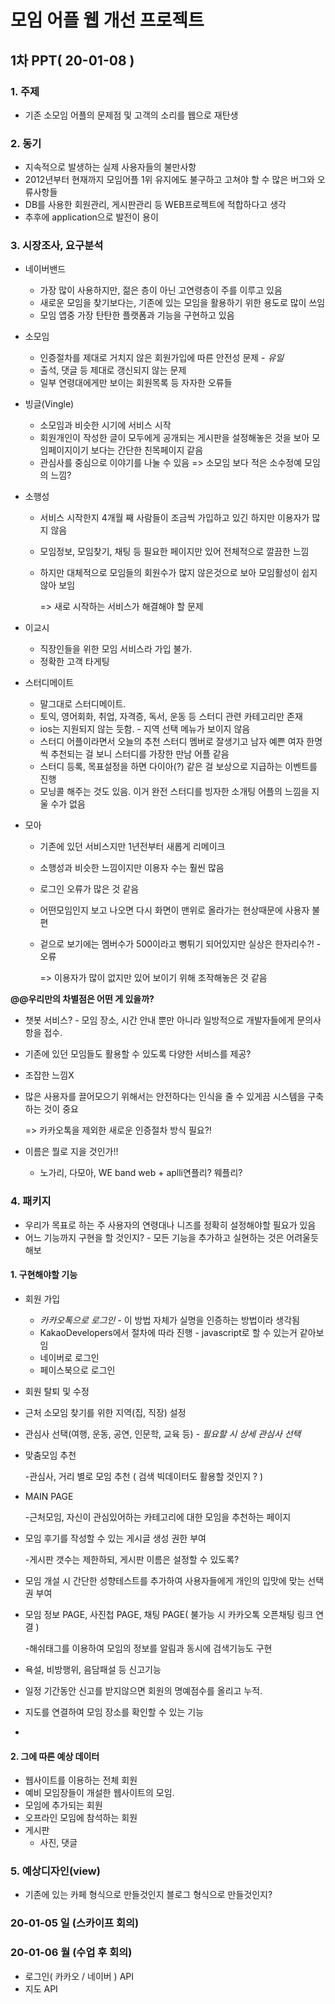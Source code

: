 # 모임 어플 웹 개선 프로젝트

## 1차 PPT( 20-01-08 )

### 1. 주제

* 기존 소모임 어플의 문제점 및 고객의 소리를 웹으로 재탄생

### 2. 동기

* 지속적으로 발생하는 실제 사용자들의 불만사항
* 2012년부터 현재까지 모임어플 1위 유지에도 불구하고 고쳐야 할 수 많은 버그와 오류사항들
* DB를 사용한 회원관리, 게시판관리 등 WEB프로젝트에 적합하다고 생각 
* 추후에 application으로 발전이 용이

### 3. 시장조사, 요구분석

* 네이버밴드

  * 가장 많이 사용하지만, 젊은 층이 아닌 고연령층이 주를 이루고 있음
  * 새로운 모임을 찾기보다는, 기존에 있는 모임을 활용하기 위한 용도로 많이 쓰임
  * 모임 앱중 가장 탄탄한 플랫폼과 기능을 구현하고 있음

* 소모임

  * 인증절차를 제대로 거치지 않은 회원가입에 따른 안전성 문제 - *유일*
  * 출석, 댓글 등 제대로 갱신되지 않는 문제
  * 일부 연령대에게만 보이는 회원목록 등 자자한 오류들 

* 빙글(Vingle)

  * 소모임과 비슷한 시기에 서비스 시작
  * 회원개인이 작성한 글이 모두에게 공개되는 게시판을 설정해놓은 것을 보아 모임페이지이기 보다는 간단한 친목페이지 같음
  * 관심사를 중심으로 이야기를 나눌 수 있음 => 소모임 보다 적은 소수정예 모임의 느낌?

* 소행성

  * 서비스 시작한지 4개월 째 사람들이 조금씩 가입하고 있긴 하지만 이용자가 많지 않음

  * 모임정보, 모임찾기, 채팅 등 필요한 페이지만 있어 전체적으로 깔끔한 느낌

  * 하지만 대체적으로 모임들의 회원수가 많지 않은것으로 보아 모임활성이 쉽지 않아 보임

    => 새로 시작하는 서비스가 해결해야 할 문제

* 이교시

  * 직장인들을 위한 모임 서비스라 가입 불가.
  * 정확한 고객 타게팅

* 스터디메이트

  * 말그대로 스터디메이트. 
  * 토익, 영어회화, 취업, 자격증, 독서, 운동 등 스터디 관련 카테고리만 존재
  * ios는 지원되지 않는 듯함. - 지역 선택 메뉴가 보이지 않음
  * 스터디 어플이라면서 오늘의 추천 스터디 멤버로 잘생기고 남자 예쁜 여자 한명 씩 추천되는 걸 보니 스터디를 가장한 만남 어플 같음
  * 스터디 등록, 목표설정을 하면 다이아(?) 같은 걸 보상으로 지급하는 이벤트를 진행
  * 모닝콜 해주는 것도 있음. 이거 완전 스터디를 빙자한 소개팅 어플의 느낌을 지울 수가 없음

* 모아

  * 기존에 있던 서비스지만 1년전부터 새롭게 리메이크

  * 소행성과 비슷한 느낌이지만 이용자 수는 훨씬 많음

  * 로그인 오류가 많은 것 같음

  * 어떤모임인지 보고 나오면 다시 화면이 맨위로 올라가는 현상때문에 사용자 불편

  * 겉으로 보기에는 멤버수가 500이라고 뻥튀기 되어있지만 실상은 한자리수?! - 오류

    => 이용자가 많이 없지만 있어 보이기 위해 조작해놓은 것 같음

**@@우리만의 차별점은 어떤 게 있을까?**

* 챗봇 서비스? - 모임 장소, 시간 안내 뿐만 아니라 일방적으로 개발자들에게 문의사항을 접수.

* 기존에 있던 모임들도 활용할 수 있도록 다양한 서비스를 제공?

* 조잡한 느낌X

* 많은 사용자를 끌어모으기 위해서는 안전하다는 인식을 줄 수 있게끔 시스템을 구축하는 것이 중요

  => 카카오톡을 제외한 새로운 인증절차 방식 필요?!
  
* 이름은 뭘로 지을 것인가!!

  * 노가리, 다모아, WE band web + aplli연플리? 웨플리?

### 4. 패키지

* 우리가 목표로 하는 주 사용자의 연령대나 니즈를 정확히 설정해야할 필요가 있음
* 어느 기능까지 구현을 할 것인지? - 모든 기능을 추가하고 실현하는 것은 어려울듯해보

#### 1. 구현해야할 기능

* 회원 가입 

  * *카카오톡으로 로그인* - 이 방법 자체가 실명을 인증하는 방법이라 생각됨
  * KakaoDevelopers에서 절차에 따라 진행 - javascript로 할 수 있는거 같아보임
  * 네이버로 로그인 
  * 페이스북으로 로그인

* 회원 탈퇴 및 수정

* 근처 소모임 찾기를 위한 지역(집, 직장) 설정

* 관심사 선택(여행, 운동, 공연, 인문학, 교육 등) - *필요할 시 상세 관심사 선택*

* 맞춤모임 추천

  -관심사, 거리 별로 모임 추천 ( 검색 빅데이터도 활용할 것인지 ? )

* MAIN PAGE

  -근처모임, 자신이 관심있어하는 카테고리에 대한 모임을 추천하는 페이지

* 모임 후기를 작성할 수 있는 게시글 생성 권한 부여

  -게시판 갯수는 제한하되, 게시판 이름은 설정할 수 있도록?

* 모임 개설 시 간단한 성향테스트를 추가하여 사용자들에게 개인의 입맛에 맞는 선택권 부여

* 모임 정보 PAGE, 사진첩 PAGE, 채팅 PAGE( 불가능 시 카카오톡 오픈채팅 링크 연결 )

  -해쉬태그를 이용하여 모임의 정보를 알림과 동시에 검색기능도 구현

* 욕설, 비방행위, 음담패설 등 신고기능

* 일정 기간동안 신고를 받지않으면 회원의 명예점수를 올리고 누적.

* 지도를 연결하여 모임 장소를 확인할 수 있는 기능

* 

#### 2. 그에 따른 예상 데이터 

* 웹사이트를 이용하는 전체 회원
* 예비 모임장들이 개설한 웹사이트의 모임.
* 모임에 추가되는 회원
* 오프라인 모임에 참석하는 회원
* 게시판
  * 사진, 댓글

### 5. 예상디자인(view)

* 기존에 있는 카페 형식으로 만들것인지 블로그 형식으로 만들것인지?



### 20-01-05 일 (스카이프 회의)



### 20-01-06 월 (수업 후 회의)

* 로그인( 카카오 / 네이버 ) API
* 지도 API